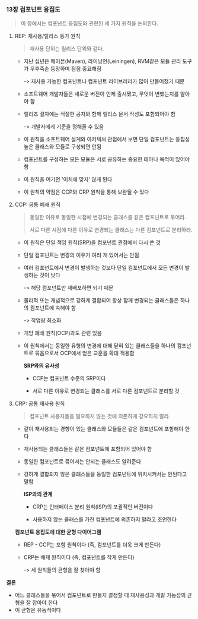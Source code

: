 ### 13장 컴포넌트 응집도

> 이 장에서는 컴포넌트 응집도와 관련된 세 가지 원칙을 논의한다.



1. REP: 재사용/릴리스 등가 원칙

   > 재사용 단위는 릴리스 단위와 같다.

   - 지난 십년은 메이븐(Maven), 라이닝언(Leiningen), RVM같은 모듈 관리 도구가 우후죽순 등장하며 점점 중요해짐

     -> 재사용 가능한 컴포넌트나 컴포넌트 라이브러리가 많이 만들어졌기 때문

   - 소프트웨어 개발자들은 새로운 버전이 언제 출시됐고, 무엇이 변했는지를 알아야 함

   - 릴리즈 절차에는 적절한 공지와 함께 릴리스 문서 작성도 포함되어야 함

     -> 개발자에게 기준을 정해줄 수 있음

   - 이 원칙을 소프트웨어 설계와 아키텍처 관점에서 보면 단일 컴포넌트는 응집성 높은 클래스와 모듈로 구성되면 안됨

   - 컴포넌트를 구성하는 모든 모듈은 서로 공유하는 중요한 테마나 목적이 있어야 함

   - 이 원칙을 어기면 '이치에 맞지' 않게 된다

   - 이 원칙의 약점은 CCP와 CRP 원칙을 통해 보완될 수 있다

   

2. CCP: 공통 폐쇄 원칙

   > 동일한 이유로 동일한 시점에 변경되는 클래스를 같은 컴포넌트로 묶어라.
   >
   > 서로 다른 시점에 다른 이유로 변경되는 클래스는 다른 컴포넌트로 분리하라.

   - 이 원칙은 단일 책임 원칙(SRP)을 컴포넌트 관점에서 다시 쓴 것

   - 단일 컴포넌트는 변경의 이유가 여러 개 있어서는 안됨

   - 여러 컴포넌트에서 변경이 발생하는 것보다 단일 컴포넌트에서 모든 변경이 발생하는 것이 낫다

     -> 해당 컴포넌트만 재배포하면 되기 때문

   - 물리적 또는 개념적으로 강하게 결합되어 항상 함께 변경되는 클래스들은 하나의 컴포넌트에 속해야 함

     -> 작업량 최소화

   - 개방 폐쇄 원칙(OCP)과도 관련 있음

   - 이 원칙에서는 동일한 유형의 변경에 대해 닫혀 있는 클래스들을 하나의 컴포넌트로 묶음으로서 OCP에서 얻은 교훈을 확대 적용함

     

     <B>SRP와의 유사성</B>

     - CCP는 컴포넌트 수준의 SRP이다

     - 서로 다른 이유로 변경되는 클래스를 서로 다른 컴포넌트로 분리할 것

       

3. CRP: 공통 재사용 원칙

   > 컴포넌트 사용자들을 필요하지 않는 것에 의존하게 강요하지 말라.

   - 같이 재사용되는 경향이 있는 클래스와 모듈들은 같은 컴포넌트에 포함해야 한다

   - 재사용되는 클래스들은 같은 컴포넌트에 포함되어 있어야 함

   - 동일한 컴포넌트로 묶어서는 안되는 클래스도 알려준다

   - 강하게 결합되지 않은 클래스들을 동일한 컴포넌트에 위치시켜서는 안된다고 말함

     

     <B>ISP와의 관계</B>

     - CRP는 인터페이스 분리 원칙(ISP)의 포괄적인 버전이다

     - 사용하지 않는 클래스를 가진 컴포넌트에 의존하지 말라고 조언한다

       

   <B>컴포넌트 응집도에 대한 균형 다이어그램</B>

   - REP - CCP는 포함 원칙이다 (즉, 컴포넌트를 더욱 크게 만든다)

   - CRP는 배제 원칙이다 (즉, 컴포넌트를 작게 만든다)

     -> 세 원칙들의 균형을 잘 찾아야 함



<B>결론</B>

- 어느 클래스들을 묶어서 컴포넌트로 만들지 결정할 때 재사용성과 개발 가능성의 균형을 잘 잡아야 한다
- 이 균형은 유동적이다


